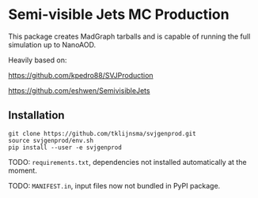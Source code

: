# Semi-visible Jets MC Production

This package creates MadGraph tarballs and is capable of running the full simulation up to NanoAOD.

Heavily based on:

https://github.com/kpedro88/SVJProduction

https://github.com/eshwen/SemivisibleJets


## Installation

```
git clone https://github.com/tklijnsma/svjgenprod.git
source svjgenprod/env.sh
pip install --user -e svjgenprod
```

TODO: `requirements.txt`, dependencies not installed automatically at the moment.

TODO: `MANIFEST.in`, input files now not bundled in PyPI package.
